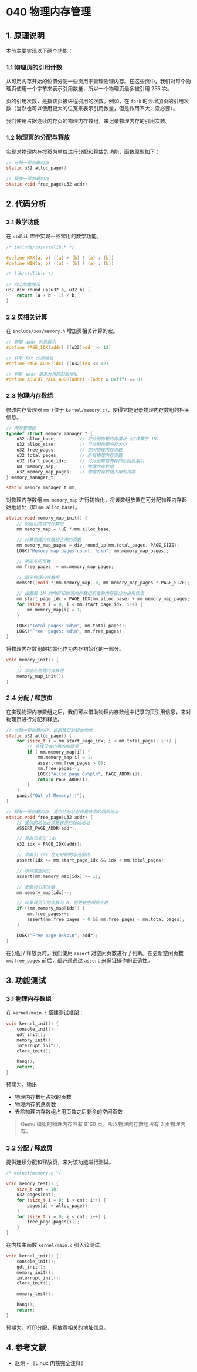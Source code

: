 # 040 物理内存管理

## 1. 原理说明

本节主要实现以下两个功能：

### 1.1 物理页的引用计数

从可用内存开始的位置分配一些页用于管理物理内存。在这些页中，我们对每个物理页使用一个字节来表示引用数量，所以一个物理页最多被引用 255 次。

页的引用次数，是指该页被进程引用的次数。例如，在 `fork` 时会增加页的引用次数（当然也可以使用更大的位宽来表示引用数量，但是作用不大，没必要）。

我们使用占据连续内存页的物理内存数组，来记录物理内存的引用次数。

### 1.2 物理页的分配与释放

实现对物理内存按页为单位进行分配和释放的功能，函数原型如下：

```c
// 分配一页物理内存
static u32 alloc_page()

// 释放一页物理内存
static void free_page(u32 addr)
```

## 2. 代码分析

### 2.1 数学功能

在 `stdlib` 库中实现一些常用的数学功能。

```c
/* include/xos/stdlib.h */

#define MAX(a, b) ((a) > (b) ? (a) : (b))
#define MIN(a, b) ((a) < (b) ? (a) : (b))

/* lib/stdlib.c */

// 向上取整除法
u32 div_round_up(u32 a, u32 b) {
    return (a + b - 1) / b;
}
```

### 2.2 页相关计算

在 `include/xos/memory.h` 增加页相关计算的宏。

```c
// 获取 addr 的页索引
#define PAGE_IDX(addr) ((u32)addr >> 12) 

// 获取 idx 的页地址
#define PAGE_ADDR(idx) ((u32)idx << 12)

// 判断 addr 是否为页的起始地址
#define ASSERT_PAGE_ADDR(addr) ((addr & 0xfff) == 0)
```

### 2.3 物理内存数组

修改内存管理器 `mm`（位于 `kernel/memory.c`），使得它能记录物理内存数组的相关信息。

```c
// 内存管理器
typedef struct memory_manager_t {
    u32 alloc_base;         // 可分配物理内存基址（应该等于 1M）
    u32 alloc_size;         // 可分配物理内存大小
    u32 free_pages;         // 空闲物理内存页数
    u32 total_pages;        // 所有物理内存页数
    u32 start_page_idx;     // 可分配物理内存的起始页索引
    u8 *memory_map;         // 物理内存数组
    u32 memory_map_pages;   // 物理内存数组占用的页数
} memory_manager_t;

static memory_manager_t mm;
```

对物理内存数组 `mm.memory_map` 进行初始化，将该数组放置在可分配物理内存起始地址处（即 `mm.alloc_base`）。

```c
static void memory_map_init() {
    // 初始化物理内存数组
    mm.memory_map = (u8 *)mm.alloc_base;

    // 计算物理内存数组占用的页数
    mm.memory_map_pages = div_round_up(mm.total_pages, PAGE_SIZE);
    LOGK("Memory map pages count: %d\n", mm.memory_map_pages);

    // 更新空闲页数
    mm.free_pages -= mm.memory_map_pages;

    // 清空物理内存数组
    memset((void *)mm.memory_map, 0, mm.memory_map_pages * PAGE_SIZE);

    // 设置前 1M 的内存和物理内存数组所在的内存部分为占用状态
    mm.start_page_idx = PAGE_IDX(mm.alloc_base) + mm.memory_map_pages;
    for (size_t i = 0; i < mm.start_page_idx; i++) {
        mm.memory_map[i] = 1;
    }

    LOGK("Total pages: %d\n", mm.total_pages);
    LOGK("Free  pages: %d\n", mm.free_pages);
}
```

将物理内存数组的初始化作为内存初始化的一部分。

```c
void memory_init() {
    ...
    // 初始化物理内存数组
    memory_map_init();
}
```

### 2.4 分配 / 释放页

在实现物理内存数组之后，我们可以借助物理内存数组中记录的页引用信息，来对物理页进行分配和释放。

```c
// 分配一页物理内存，返回该页的起始地址
static u32 alloc_page() {
    for (size_t i = mm.start_page_idx; i < mm.total_pages; i++) {
        // 寻找没被占用的物理页
        if (!mm.memory_map[i]) {
            mm.memory_map[i] = 1;
            assert(mm.free_pages > 0);
            mm.free_pages--;
            LOGK("Alloc page 0x%p\n", PAGE_ADDR(i));
            return PAGE_ADDR(i);
        }
    }
    panic("Out of Memory!!!");
}

// 释放一页物理内存，提供的地址必须是该页的起始地址
static void free_page(u32 addr) {
    // 提供的地址必须是该页的起始地址
    ASSERT_PAGE_ADDR(addr);

    // 获取页索引 idx
    u32 idx = PAGE_IDX(addr);

    // 页索引 idx 在可分配内存范围内
    assert(idx >= mm.start_page_idx && idx < mm.total_pages);

    // 不释放空闲页
    assert(mm.memory_map[idx] >= 1);

    // 更新页引用次数
    mm.memory_map[idx]--;

    // 如果该页引用次数为 0，则更新空闲页个数
    if (!mm.memory_map[idx]) {
        mm.free_pages++;
        assert(mm.free_pages > 0 && mm.free_pages < mm.total_pages);
    }

    LOGK("Free page 0x%p\n", addr);
}
```

在分配 / 释放页时，我们使用 `assert` 对空闲页数进行了判断。在更新空闲页数 `mm.free_pages` 前后，都必须通过 `assert` 来保证操作的正确性。

## 3. 功能测试

### 3.1 物理内存数组

在 `kernel/main.c` 搭建测试框架：

```c
void kernel_init() {
    console_init();
    gdt_init();
    memory_init();
    interrupt_init();
    clock_init();

    hang();
    return;
}
```

预期为，输出

- 物理内存数组占据的页数
- 物理内存的总页数
- 去除物理内存数组占用页数之后剩余的空闲页数

>Qemu 模拟的物理内存共有 8160 页，所以物理内存数组占有 2 页物理内存。

### 3.2 分配 / 释放页

提供连续分配和释放页，来对该功能进行测试。

```c
/* kernel/memory.c */

void memory_test() {
    size_t cnt = 10;
    u32 pages[cnt];
    for (size_t i = 0; i < cnt; i++) {
        pages[i] = alloc_page();
    }
    for (size_t i = 0; i < cnt; i++) {
        free_page(pages[i]);
    }
}
```

在内核主函数 `kernel/main.c` 引入该测试。

```c
void kernel_init() {
    console_init();
    gdt_init();
    memory_init();
    interrupt_init();
    clock_init();

    memory_test();

    hang();
    return;
}
```
预期为，打印分配、释放页相关的地址信息。

## 4. 参考文献

- 赵炯 - 《Linux 内核完全注释》
